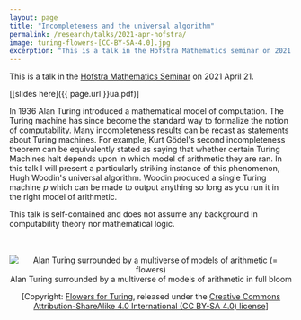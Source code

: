 ```yaml
---
layout: page
title: "Incompleteness and the universal algorithm"
permalink: /research/talks/2021-apr-hofstra/
image: turing-flowers-[CC-BY-SA-4.0].jpg
excerption: "This is a talk in the Hofstra Mathematics seminar on 2021 April 21..."
---
```


This is a talk in the [Hofstra Mathematics Seminar](https://www.hofstra.edu/mathematics/seminars.html) on 2021 April 21.

[[slides here]({{ page.url }}ua.pdf)]


In 1936 Alan Turing introduced a mathematical model of computation. The Turing machine has since become the standard way to formalize the notion of computability. Many incompleteness results can be recast as statements about Turing machines. For example, Kurt Gödel's second incompleteness theorem can be equivalently stated as saying that whether certain Turing Machines halt depends upon in which model of arithmetic they are ran. In this talk I will present a particularly striking instance of this phenomenon, Hugh Woodin's universal algorithm. Woodin produced a single Turing machine $p$ which can be made to output anything so long as you run it in the right model of arithmetic.

This talk is self-contained and does not assume any background in computability theory nor mathematical logic.

<br>

<br> 

<center>
<img src="turing-flowers-[CC-BY-SA-4.0].jpg" alt="Alan Turing surrounded by a multiverse of models of arithmetic (= flowers)">

<br>
Alan Turing surrounded by a multiverse of models of arithmetic in full bloom

<br>

[Copyright: <a href="http://www.flowersforturing.equalitytime.co.uk/?page_id=5311">Flowers for Turing</a>, released under the <a href="https://creativecommons.org/licenses/by-sa/4.0/">Creative Commons Attribution-ShareAlike 4.0 International (CC BY-SA 4.0) license</a>]

</center>
